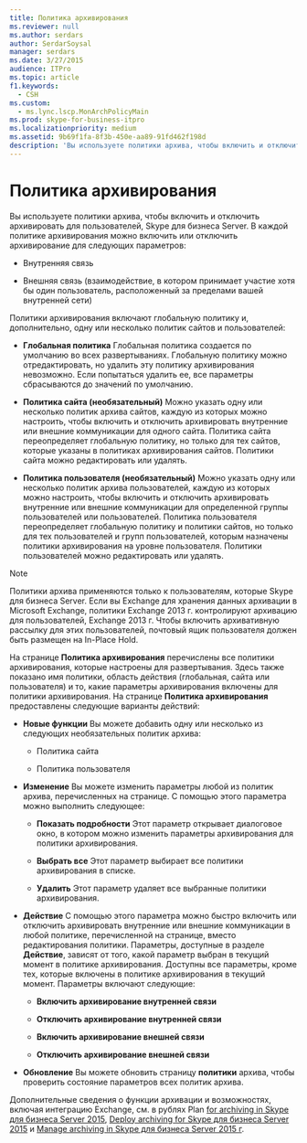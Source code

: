 ```yaml
---
title: Политика архивирования
ms.reviewer: null
ms.author: serdars
author: SerdarSoysal
manager: serdars
ms.date: 3/27/2015
audience: ITPro
ms.topic: article
f1.keywords:
  - CSH
ms.custom:
  - ms.lync.lscp.MonArchPolicyMain
ms.prod: skype-for-business-itpro
ms.localizationpriority: medium
ms.assetid: 9b69f1fa-8f3b-450e-aa89-91fd462f198d
description: 'Вы используете политики архива, чтобы включить и отключить архивировать для пользователей, Skype для бизнеса Server. В каждой политике архивирования можно включить или отключить архивирование для следующих параметров:'
---
```


# <a name="archiving-policy"></a>Политика архивирования
 
Вы используете политики архива, чтобы включить и отключить архивировать для пользователей, Skype для бизнеса Server. В каждой политике архивирования можно включить или отключить архивирование для следующих параметров:
  
- Внутренняя связь
    
- Внешняя связь (взаимодействие, в котором принимает участие хотя бы один пользователь, расположенный за пределами вашей внутренней сети)
    
Политики архивирования включают глобальную политику и, дополнительно, одну или несколько политик сайтов и пользователей:
  
- **Глобальная политика** Глобальная политика создается по умолчанию во всех развертываниях. Глобальную политику можно отредактировать, но удалить эту политику архивирования невозможно. Если попытаться удалить ее, все параметры сбрасываются до значений по умолчанию.
    
- **Политика сайта (необязательный)** Можно указать одну или несколько политик архива сайтов, каждую из которых можно настроить, чтобы включить и отключить архивировать внутренние или внешние коммуникации для одного сайта. Политика сайта переопределяет глобальную политику, но только для тех сайтов, которые указаны в политиках архивирования сайтов. Политики сайта можно редактировать или удалять.
    
- **Политика пользователя (необязательный)** Можно указать одну или несколько политик архива пользователей, каждую из которых можно настроить, чтобы включить и отключить архивировать внутренние или внешние коммуникации для определенной группы пользователей или пользователей. Политика пользователя переопределяет глобальную политику и политики сайтов, но только для тех пользователей и групп пользователей, которым назначены политики архивирования на уровне пользователя. Политики пользователей можно редактировать или удалять.
    
> [!NOTE]
> Политики архива применяются только к пользователям, которые Skype для бизнеса Server. Если вы Exchange для хранения данных архивации в Microsoft Exchange, политики Exchange 2013 г. контролируют архивацию для пользователей, Exchange 2013 г. Чтобы включить архивативную рассылку для этих пользователей, почтовый ящик пользователя должен быть размещен на In-Place Hold. 
  
На странице **Политика архивирования** перечислены все политики архивирования, которые настроены для развертывания. Здесь также показано имя политики, область действия (глобальная, сайта или пользователя) и то, какие параметры архивирования включены для политики архивирования. На странице **Политика архивирования** предоставлены следующие варианты действий:
- **Новые функции** Вы можете добавить одну или несколько из следующих необязательных политик архива:
    
  - Политика сайта
    
  - Политика пользователя
    
- **Изменение** Вы можете изменить параметры любой из политик архива, перечисленных на странице. С помощью этого параметра можно выполнить следующее:
    
  - **Показать подробности** Этот параметр открывает диалоговое окно, в котором можно изменить параметры архивирования для политики архивирования.
    
  - **Выбрать все** Этот параметр выбирает все политики архивирования в списке.
    
  - **Удалить** Этот параметр удаляет все выбранные политики архивирования.
    
- **Действие** С помощью этого параметра можно быстро включить или отключить архивировать внутренние или внешние коммуникации в любой политике, перечисленной на странице, вместо редактирования политики. Параметры, доступные в разделе **Действие**, зависят от того, какой параметр выбран в текущий момент в политике архивирования. Доступны все параметры, кроме тех, которые включены в политике архивирования в текущий момент. Параметры включают следующие:
    
  - **Включить архивирование внутренней связи**
    
  - **Отключить архивирование внутренней связи**
    
  - **Включить архивирование внешней связи**
    
  - **Отключить архивирование внешней связи**
    
- **Обновление** Вы можете обновить страницу **политики** архива, чтобы проверить состояние параметров всех политик архива.
    
Дополнительные сведения о функции архивации и возможностях, включая интеграцию Exchange, см. в рублях Plan [for archiving in Skype для бизнеса Server 2015](../../plan-your-deployment/archiving/archiving.md), [Deploy archiving for Skype для бизнеса Server 2015](../../deploy/deploy-archiving/deploy-archiving.md) и [Manage archiving in Skype для бизнеса Server  2015 г](../../manage/archiving/archiving.md).

